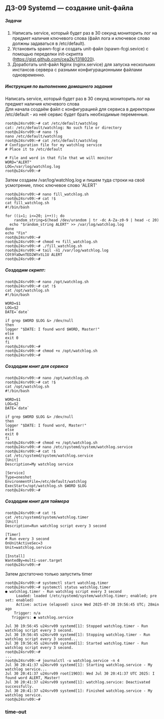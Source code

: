 ## ДЗ-09 Systemd — создание unit-файла

##### Задачи
1. Написать service, который будет раз в 30 секунд мониторить лог на предмет наличия ключевого слова (файл лога и ключевое слово должны задаваться в /etc/default).
2. Установить spawn-fcgi и создать unit-файл (spawn-fcgi.sevice) с помощью переделки init-скрипта (https://gist.github.com/cea2k/1318020).
3. Доработать unit-файл Nginx (nginx.service) для запуска нескольких инстансов сервера с разными конфигурационными файлами одновременно.  

##### Инструкция по выполнению домашнего задания
Написать service, который будет раз в 30 секунд мониторить лог на предмет наличия ключевого слова  
Для начала создаём файл с конфигурацией для сервиса в директории /etc/default - из неё сервис будет брать необходимые переменные.  

```
root@u24srv09:~# cat /etc/default/watchlog
cat: /etc/default/watchlog: No such file or directory
root@u24srv09:~# nano !$
nano /etc/default/watchlog
root@u24srv09:~# cat /etc/default/watchlog
# Configuration file for my watchlog service
# Place it to /etc/default

# File and word in that file that we will monitor
WORD="ALERT"
LOG=/var/log/watchlog.log
root@u24srv09:~#
```
Затем создаем /var/log/watchlog.log и пишем туда строки на своё усмотрение,
плюс ключевое слово ‘ALERT’
```
root@u24srv09:~# nano fill_watchlog.sh
root@u24srv09:~# cat !$
cat fill_watchlog.sh
#!/bin/bash

for ((i=1; i<=20; i++)); do
    random_string=$(head /dev/urandom | tr -dc A-Za-z0-9 | head -c 20)
  echo "$random_string ALERT" >> /var/log/watchlog.log
done
echo "Fin"
root@u24srv09:~#
root@u24srv09:~# chmod +x fill_watchlog.sh
root@u24srv09:~# ./fill_watchlog.sh
root@u24srv09:~# tail -n1 /var/log/watchlog.log 
COt9YaDwnTED2WYxtL1U ALERT
root@u24srv09:~#
```
##### Создадим скрипт:
```
root@u24srv09:~# nano /opt/watchlog.sh
root@u24srv09:~# cat !$
cat /opt/watchlog.sh
#!/bin/bash

WORD=$1
LOG=$2
DATE=`date`

if grep $WORD $LOG &> /dev/null
then
logger "$DATE: I found word $WORD, Master!"
else
exit 0
fi
root@u24srv09:~#
root@u24srv09:~# chmod +x /opt/watchlog.sh
root@u24srv09:~#
```
##### Создадим юнит для сервиса
```
root@u24srv09:~# nano /opt/watchlog.sh
root@u24srv09:~# cat !$
cat /opt/watchlog.sh
#!/bin/bash

WORD=$1
LOG=$2
DATE=`date`

if grep $WORD $LOG &> /dev/null
then
logger "$DATE: I found word, Master!"
else
exit 0
fi
root@u24srv09:~# chmod +x /opt/watchlog.sh
root@u24srv09:~# nano /etc/systemd/system/watchlog.service
root@u24srv09:~# cat !$
cat /etc/systemd/system/watchlog.service
[Unit]
Description=My watchlog service

[Service]
Type=oneshot
EnvironmentFile=/etc/default/watchlog
ExecStart=/opt/watchlog.sh $WORD $LOG
root@u24srv09:~#
```
##### Создадим юнит для таймера
```
root@u24srv09:~# cat !$
cat /etc/systemd/system/watchlog.timer
[Unit]
Description=Run watchlog script every 3 second

[Timer]
# Run every 3 second
OnUnitActiveSec=3
Unit=watchlog.service

[Install]
WantedBy=multi-user.target
root@u24srv09:~#
```
Затем достаточно только запустить timer
```
root@u24srv09:~# systemctl start watchlog.timer
root@u24srv09:~# systemctl status watchlog.timer
● watchlog.timer - Run watchlog script every 3 second
     Loaded: loaded (/etc/systemd/system/watchlog.timer; enabled; pre
set: enabled)
     Active: active (elapsed) since Wed 2025-07-30 19:56:45 UTC; 28min ago
    Trigger: n/a
   Triggers: ● watchlog.service

Jul 30 19:56:45 u24srv09 systemd[1]: Stopped watchlog.timer - Run watchlog script every 3 second.
Jul 30 19:56:45 u24srv09 systemd[1]: Stopping watchlog.timer - Run watchlog script every 3 second...
Jul 30 19:56:45 u24srv09 systemd[1]: Started watchlog.timer - Run watchlog script every 3 second.
root@u24srv09:~#
...
root@u24srv09:~# journalctl -u watchlog.service -n 4
Jul 30 20:41:37 u24srv09 systemd[1]: Starting watchlog.service - My watchlog service...
Jul 30 20:41:37 u24srv09 root[1903]: Wed Jul 30 20:41:37 UTC 2025: I found word ALERT, Master!
Jul 30 20:41:37 u24srv09 systemd[1]: watchlog.service: Deactivated successfully.
Jul 30 20:41:37 u24srv09 systemd[1]: Finished watchlog.service - My watchlog service.
root@u24srv09:~#

```
### time-out 
